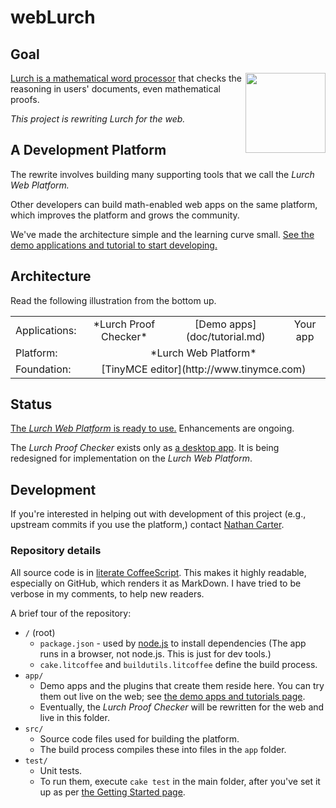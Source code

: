 
# webLurch

<!--
Removing this because the tests on Travis-CI were segmentation faulting (!),
while they run without a single error on my laptop.  Will figure it out
later, but for now, I don't want it to look like we have failing tests,
when we don't, really.
[![Build status](https://travis-ci.org/nathancarter/weblurch.svg?branch=master)](https://travis-ci.org/nathancarter/weblurch)
-->

## Goal

<img src='doc/destop-lurch-icon.png'
    style='float:right;width:128px;height:128px;'>
[Lurch is a mathematical word processor](http://lurchmath.org) that checks
the reasoning in users' documents, even mathematical proofs.

*This project is rewriting Lurch for the web.*

## A Development Platform

The rewrite involves building many supporting tools that we call the *Lurch
Web Platform.*

Other developers can build math-enabled web apps on the same platform, which
improves the platform and grows the community.

We've made the architecture simple and the learning curve small.  [See the
demo applications and tutorial to start developing.](doc/tutorial.md)

## Architecture

Read the following illustration from the bottom up.

<table>
  <tr>
    <td>Applications:</td>
    <td><center>*Lurch Proof Checker*</center></td>
    <td><center>[Demo apps](doc/tutorial.md)</center></td>
    <td><center>Your app</center></td>
  </tr>
  <tr>
    <td>Platform:</td>
    <td colspan=3><center>*Lurch Web Platform*</center></td>
  </tr>
  <tr>
    <td>Foundation:</td>
    <td colspan=3><center>[TinyMCE
        editor](http://www.tinymce.com)</center></td>
  </tr>
</table>

## Status

[The *Lurch Web Platform* is ready to use.](doc/tutorial.md)  Enhancements
are ongoing.

The *Lurch Proof Checker* exists only as [a desktop
app](http://www.lurchmath.org).  It is being redesigned for implementation
on the *Lurch Web Platform*.

## Development

If you're interested in helping out with development of this project (e.g.,
upstream commits if you use the platform,) contact
[Nathan Carter](mailto:ncarter@bentley.edu).

### Repository details

All source code is in [literate
CoffeeScript](http://coffeescript.org/#literate).  This makes it highly
readable, especially on GitHub, which renders it as MarkDown.  I have tried
to be verbose in my comments, to help new readers.

A brief tour of the repository:
 * `/` (root)
   * `package.json` - used by [node.js](http://nodejs.org) to install
     dependencies  (The app runs in a browser, not node.js.  This is just
     for dev tools.)
   * `cake.litcoffee` and `buildutils.litcoffee` define the build process.
 * `app/`
   * Demo apps and the plugins that create them reside here.  You can try
     them out live on the web; see
     [the demo apps and tutorials page](doc/tutorial.md).
   * Eventually, the *Lurch Proof Checker* will be rewritten for the web and
     live in this folder.
 * `src/`
   * Source code files used for building the platform.
   * The build process compiles these into files in the `app` folder.
 * `test/`
   * Unit tests.
   * To run them, execute `cake test` in the main folder, after you've set
     it up as per [the Getting Started page](doc/getting-started.md).
